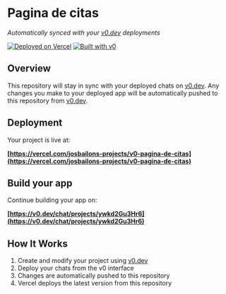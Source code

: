 # Pagina de citas

*Automatically synced with your [v0.dev](https://v0.dev) deployments*

[![Deployed on Vercel](https://img.shields.io/badge/Deployed%20on-Vercel-black?style=for-the-badge&logo=vercel)](https://vercel.com/josbailons-projects/v0-pagina-de-citas)
[![Built with v0](https://img.shields.io/badge/Built%20with-v0.dev-black?style=for-the-badge)](https://v0.dev/chat/projects/ywkd2Gu3Hr6)

## Overview

This repository will stay in sync with your deployed chats on [v0.dev](https://v0.dev).
Any changes you make to your deployed app will be automatically pushed to this repository from [v0.dev](https://v0.dev).

## Deployment

Your project is live at:

**[https://vercel.com/josbailons-projects/v0-pagina-de-citas](https://vercel.com/josbailons-projects/v0-pagina-de-citas)**

## Build your app

Continue building your app on:

**[https://v0.dev/chat/projects/ywkd2Gu3Hr6](https://v0.dev/chat/projects/ywkd2Gu3Hr6)**

## How It Works

1. Create and modify your project using [v0.dev](https://v0.dev)
2. Deploy your chats from the v0 interface
3. Changes are automatically pushed to this repository
4. Vercel deploys the latest version from this repository
